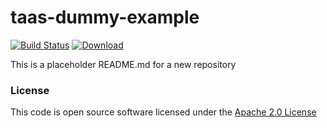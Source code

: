 # taas-dummy-example

[![Build Status](https://travis-ci.org/hmrc/taas-dummy-example.svg)](https://travis-ci.org/hmrc/taas-dummy-example) [ ![Download](https://api.bintray.com/packages/hmrc/releases/taas-dummy-example/images/download.svg) ](https://bintray.com/hmrc/releases/taas-dummy-example/_latestVersion)

This is a placeholder README.md for a new repository

### License

This code is open source software licensed under the [Apache 2.0 License]("http://www.apache.org/licenses/LICENSE-2.0.html")